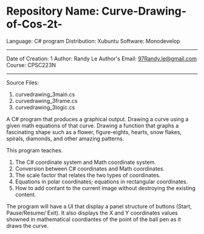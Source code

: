 # Repository Name: Curve-Drawing-of-Cos-2t-
Language: C# program
Distribution: Xubuntu
Software: Monodevelop
*********************************************************
Date of Creation: 1
Author: Randy Le
Author's Email: 97Randy.le@gmail.com
Course: CPSC223N
*********************************************************
Source Files:
1. curvedrawing_3main.cs
2. curvedrawing_3frame.cs
3. curvedrawing_3logic.cs

A C# program that produces a graphical output. Drawing a curve using a given math
equations of that curve. Drawing a function that graphs a fascinating shape such as a
flower, figure-eights, hearts, snow flakes, spirals, diamonds, and other amazing patterns.

This program teaches.
1. The C# coordinate system and Math coordinate system.
2. Conversion between C# coordinates and Math coordinates.
3. The scale factor that relates the two types of coordinates.
4. Equations in polar coordinates; equations in rectangular coordinates.
5. How to add contant to the current image without destroying the existing content.

The program will have a UI that display a panel structure of buttons (Start, Pause/Resume/ Exit).
It also displays the X and Y coordinates values showned in mathematical coordiantes of the point
of the ball pen as it draws the curve.
